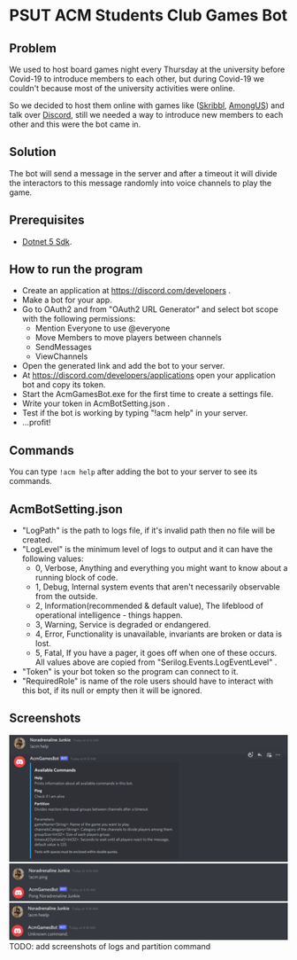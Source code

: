 # PSUT ACM Students Club Games Bot

## Problem
We used to host board games night every Thursday at the university before Covid-19 to introduce members to each other, but during Covid-19 we couldn't because most of the university activities were online.

So we decided to host them online with games like ([Skribbl](https://skribbl.io/), [AmongUS](https://innersloth.com/gameAmongUs.php)) and talk over [Discord](https://discord.com/), still we needed a way to introduce new members to each other and this were the bot came in.

## Solution
The bot will send a message in the server and after a timeout it will divide the interactors to this message randomly into voice channels to play the game.

## Prerequisites
- [Dotnet 5 Sdk](https://dotnet.microsoft.com/download/dotnet/5.0).


## How to run the program
- Create an application at https://discord.com/developers .
- Make a bot for your app.
- Go to OAuth2 and from "OAuth2 URL Generator" and select bot scope with the following permissions:
    - Mention Everyone to use @everyone 
    - Move Members to move players between channels
    - SendMessages
    - ViewChannels
- Open the generated link and add the bot to your server.
- At https://discord.com/developers/applications open your application bot and copy its token.
- Start the AcmGamesBot.exe for the first time to create a settings file.
- Write your token in AcmBotSetting.json .
- Test if the bot is working by typing "!acm help" in your server.
- ...profit!

## Commands 
You can type `!acm help` after adding the bot to your server to see its commands.

## AcmBotSetting.json
- "LogPath" is the path to logs file, if it's invalid path then no file will be created.
- "LogLevel" is the minimum level of logs to output and it can have the following values:
    - 0, Verbose, Anything and everything you might want to know about a running block of code.
    - 1, Debug, Internal system events that aren't necessarily observable from the outside.
    - 2, Information(recommended & default value), The lifeblood of operational intelligence - things happen.
    - 3, Warning, Service is degraded or endangered.
    - 4, Error, Functionality is unavailable, invariants are broken or data is lost.
    - 5, Fatal, If you have a pager, it goes off when one of these occurs.
All values above are copied from "Serilog.Events.LogEventLevel" .
- "Token" is your bot token so the program can connect to it.
- "RequiredRole" is name of the role users should have to interact with this bot, if its null or empty then it will be ignored.

## Screenshots
![Help](https://github.com/Abdallah-Darwish/PsutSCAcmGamesBot/raw/main/Screenshots/Help.png)
![Ping](https://github.com/Abdallah-Darwish/PsutSCAcmGamesBot/raw/main/Screenshots/Ping.png)
![Unkown Command](https://github.com/Abdallah-Darwish/PsutSCAcmGamesBot/raw/main/Screenshots/UnknownCommand.png)
TODO: add screenshots of logs and partition command
